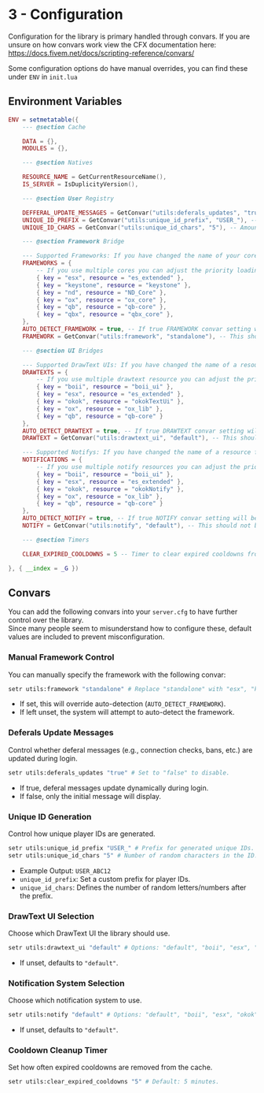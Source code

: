 # 3 - Configuration

Configuration for the library is primary handled through convars.
If you are unsure on how convars work view the CFX documentation here: https://docs.fivem.net/docs/scripting-reference/convars/

Some configuration options do have manual overrides, you can find these under `ENV` in `init.lua`

## Environment Variables

```lua
ENV = setmetatable({
    --- @section Cache

    DATA = {},
    MODULES = {},

    --- @section Natives

    RESOURCE_NAME = GetCurrentResourceName(),
    IS_SERVER = IsDuplicityVersion(),

    --- @section User Registry

    DEFFERAL_UPDATE_MESSAGES = GetConvar("utils:deferals_updates", "true") == "true", -- Defferal connection messages, disable with convars.
    UNIQUE_ID_PREFIX = GetConvar("utils:unique_id_prefix", "USER_"), -- Prefix is combined with digits below to create a unique id e.g, "USER_12345"
    UNIQUE_ID_CHARS = GetConvar("utils:unique_id_chars", "5"), -- Amount of random characters to use after prefix e.g, "ABC12"

    --- @section Framework Bridge

    --- Supported Frameworks: If you have changed the name of your core resource folder update it here.
    FRAMEWORKS = {
        -- If you use multiple cores you can adjust the priority loading order by changed the arrangement here.
        { key = "esx", resource = "es_extended" },
        { key = "keystone", resource = "keystone" },
        { key = "nd", resource = "ND_Core" },
        { key = "ox", resource = "ox_core" },
        { key = "qb", resource = "qb-core" },
        { key = "qbx", resource = "qbx_core" },
    },
    AUTO_DETECT_FRAMEWORK = true, -- If true FRAMEWORK convar setting will be overwritten with auto detection.
    FRAMEWORK = GetConvar("utils:framework", "standalone"), -- This should not be changed, set up convars correctly and change there if needed.

    --- @section UI Bridges

    --- Supported DrawText UIs: If you have changed the name of a resource folder update it here.
    DRAWTEXTS = {
        -- If you use multiple drawtext resource you can adjust the priority loading order by changed the arrangement here.
        { key = "boii", resource = "boii_ui" },
        { key = "esx", resource = "es_extended" },
        { key = "okok", resource = "okokTextUi" },
        { key = "ox", resource = "ox_lib" },
        { key = "qb", resource = "qb-core" }
    },
    AUTO_DETECT_DRAWTEXT = true, -- If true DRAWTEXT convar setting will be overwritten with auto detection.
    DRAWTEXT = GetConvar("utils:drawtext_ui", "default"), -- This should not be changed, set up convars correctly and change there if needed.

    --- Supported Notifys: If you have changed the name of a resource folder update it here.
    NOTIFICATIONS = {
        -- If you use multiple notify resources you can adjust the priority loading order by changed the arrangement here.
        { key = "boii", resource = "boii_ui" },
        { key = "esx", resource = "es_extended" },
        { key = "okok", resource = "okokNotify" },
        { key = "ox", resource = "ox_lib" },
        { key = "qb", resource = "qb-core" }
    },
    AUTO_DETECT_NOTIFY = true, -- If true NOTIFY convar setting will be overwritten with auto detection.
    NOTIFY = GetConvar("utils:notify", "default"), -- This should not be changed, set up convars correctly and change there if needed.

    --- @section Timers

    CLEAR_EXPIRED_COOLDOWNS = 5 -- Timer to clear expired cooldowns from cache in mins; default 5mins.

}, { __index = _G })
```

## Convars

You can add the following convars into your `server.cfg` to have further control over the library.  
Since many people seem to misunderstand how to configure these, default values are included to prevent misconfiguration.

### Manual Framework Control
You can manually specify the framework with the following convar:

```bash
setr utils:framework "standalone" # Replace "standalone" with "esx", "keystone", "nd", "ox", "qb", or "qbx".
```

- If set, this will override auto-detection (`AUTO_DETECT_FRAMEWORK`).
- If left unset, the system will attempt to auto-detect the framework.

### Deferals Update Messages
Control whether deferal messages (e.g., connection checks, bans, etc.) are updated during login.

```bash
setr utils:deferals_updates "true" # Set to "false" to disable.
```

- If true, deferal messages update dynamically during login.
- If false, only the initial message will display.

### Unique ID Generation
Control how unique player IDs are generated.

```bash
setr utils:unique_id_prefix "USER_" # Prefix for generated unique IDs.
setr utils:unique_id_chars "5" # Number of random characters in the ID.
```

- Example Output: `USER_ABC12`
- `unique_id_prefix`: Set a custom prefix for player IDs.
- `unique_id_chars`: Defines the number of random letters/numbers after the prefix.

### DrawText UI Selection
Choose which DrawText UI the library should use.

```bash
setr utils:drawtext_ui "default" # Options: "default", "boii", "esx", "okok", "ox", "qb".
```

- If unset, defaults to `"default"`.

### Notification System Selection
Choose which notification system to use.

```bash
setr utils:notify "default" # Options: "default", "boii", "esx", "okok", "ox", "qb".
```

- If unset, defaults to `"default"`.

### Cooldown Cleanup Timer
Set how often expired cooldowns are removed from the cache.

```bash
setr utils:clear_expired_cooldowns "5" # Default: 5 minutes.
```